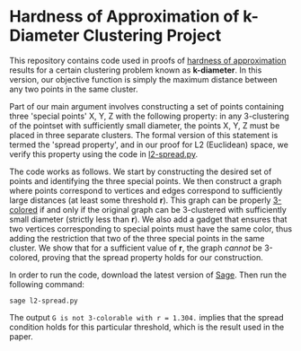 # Hardness of Approximation of k-Diameter Clustering Project

This repository contains code used in proofs of [hardness of approximation](https://en.wikipedia.org/wiki/Hardness_of_approximation) results for a certain clustering problem known as **k-diameter**. In this version, our objective function is simply the maximum distance between any two points in the same cluster.

Part of our main argument involves constructing a set of points containing three 'special points' X, Y, Z with the following property: in any 3-clustering of the pointset with sufficiently small diameter, the points X, Y, Z must be placed in three separate clusters. The formal version of this statement is termed the 'spread property', and in our proof for L2 (Euclidean) space, we verify this property using the code in [l2-spread.py](./l2-spread.py).

The code works as follows. We start by constructing the desired set of points and identifying the three special points. We then construct a graph where points correspond to vertices and edges correspond to sufficiently large distances (at least some threshold **r**). This graph can be properly [3-colored](https://en.wikipedia.org/wiki/Graph_coloring) if and only if the original graph can be 3-clustered with sufficiently small diameter (strictly less than **r**). We also add a gadget that ensures that two vertices corresponding to special points must have the same color, thus adding the restriction that two of the three special points in the same cluster. We show that for a sufficient value of **r**, the graph *cannot* be 3-colored, proving that the spread property holds for our construction.

In order to run the code, download the latest version of [Sage](https://www.sagemath.org/). Then run the following command:
```
sage l2-spread.py
```

The output `G is not 3-colorable with r = 1.304.` implies that the spread condition holds for this particular threshold, which is the result used in the paper.
